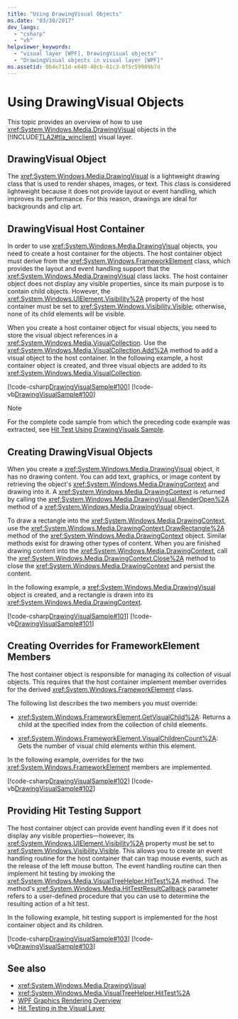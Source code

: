 ```yaml
---
title: "Using DrawingVisual Objects"
ms.date: "03/30/2017"
dev_langs: 
  - "csharp"
  - "vb"
helpviewer_keywords: 
  - "visual layer [WPF], DrawingVisual objects"
  - "DrawingVisual objects in visual layer [WPF]"
ms.assetid: 0b4e711d-e640-40cb-81c3-8f5c59909b7d
---
```

# Using DrawingVisual Objects
This topic provides an overview of how to use <xref:System.Windows.Media.DrawingVisual> objects in the [!INCLUDE[TLA2#tla_winclient](../../../../includes/tla2sharptla-winclient-md.md)] visual layer.  
  
<a name="drawingvisual_object"></a>   
## DrawingVisual Object  
 The <xref:System.Windows.Media.DrawingVisual> is a lightweight drawing class that is used to render shapes, images, or text. This class is considered lightweight because it does not provide layout or event handling, which improves its performance. For this reason, drawings are ideal for backgrounds and clip art.  
  
<a name="drawingvisual_host_container"></a>   
## DrawingVisual Host Container  
 In order to use <xref:System.Windows.Media.DrawingVisual> objects, you need to create a host container for the objects. The host container object must derive from the <xref:System.Windows.FrameworkElement> class, which provides the layout and event handling support that the <xref:System.Windows.Media.DrawingVisual> class lacks. The host container object does not display any visible properties, since its main purpose is to contain child objects. However, the <xref:System.Windows.UIElement.Visibility%2A> property of the host container must be set to <xref:System.Windows.Visibility.Visible>; otherwise, none of its child elements will be visible.  
  
 When you create a host container object for visual objects, you need to store the visual object references in a <xref:System.Windows.Media.VisualCollection>. Use the <xref:System.Windows.Media.VisualCollection.Add%2A> method to add a visual object to the host container. In the following example, a host container object is created, and three visual objects are added to its <xref:System.Windows.Media.VisualCollection>.  
  
 [!code-csharp[DrawingVisualSample#100](~/samples/snippets/csharp/VS_Snippets_Wpf/DrawingVisualSample/CSharp/Window1.xaml.cs#100)]
 [!code-vb[DrawingVisualSample#100](~/samples/snippets/visualbasic/VS_Snippets_Wpf/DrawingVisualSample/visualbasic/window1.xaml.vb#100)]  
  
> [!NOTE]
> For the complete code sample from which the preceding code example was extracted, see [Hit Test Using DrawingVisuals Sample](https://go.microsoft.com/fwlink/?LinkID=159994).  
  
<a name="creating_drawingvisual_objects"></a>   
## Creating DrawingVisual Objects  
 When you create a <xref:System.Windows.Media.DrawingVisual> object, it has no drawing content. You can add text, graphics, or image content by retrieving the object's <xref:System.Windows.Media.DrawingContext> and drawing into it. A <xref:System.Windows.Media.DrawingContext> is returned by calling the <xref:System.Windows.Media.DrawingVisual.RenderOpen%2A> method of a <xref:System.Windows.Media.DrawingVisual> object.  
  
 To draw a rectangle into the <xref:System.Windows.Media.DrawingContext>, use the <xref:System.Windows.Media.DrawingContext.DrawRectangle%2A> method of the <xref:System.Windows.Media.DrawingContext> object. Similar methods exist for drawing other types of content. When you are finished drawing content into the <xref:System.Windows.Media.DrawingContext>, call the <xref:System.Windows.Media.DrawingContext.Close%2A> method to close the <xref:System.Windows.Media.DrawingContext> and persist the content.  
  
 In the following example, a <xref:System.Windows.Media.DrawingVisual> object is created, and a rectangle is drawn into its <xref:System.Windows.Media.DrawingContext>.  
  
 [!code-csharp[DrawingVisualSample#101](~/samples/snippets/csharp/VS_Snippets_Wpf/DrawingVisualSample/CSharp/Window1.xaml.cs#101)]
 [!code-vb[DrawingVisualSample#101](~/samples/snippets/visualbasic/VS_Snippets_Wpf/DrawingVisualSample/visualbasic/window1.xaml.vb#101)]  
  
<a name="creating_overrides"></a>   
## Creating Overrides for FrameworkElement Members  
 The host container object is responsible for managing its collection of visual objects. This requires that the host container implement member overrides for the derived <xref:System.Windows.FrameworkElement> class.  
  
 The following list describes the two members you must override:  
  
- <xref:System.Windows.FrameworkElement.GetVisualChild%2A>: Returns a child at the specified index from the collection of child elements.  
  
- <xref:System.Windows.FrameworkElement.VisualChildrenCount%2A>: Gets the number of visual child elements within this element.  
  
 In the following example, overrides for the two <xref:System.Windows.FrameworkElement> members are implemented.  
  
 [!code-csharp[DrawingVisualSample#102](~/samples/snippets/csharp/VS_Snippets_Wpf/DrawingVisualSample/CSharp/Window1.xaml.cs#102)]
 [!code-vb[DrawingVisualSample#102](~/samples/snippets/visualbasic/VS_Snippets_Wpf/DrawingVisualSample/visualbasic/window1.xaml.vb#102)]  
  
<a name="providing_hit_testing_support"></a>   
## Providing Hit Testing Support  
 The host container object can provide event handling even if it does not display any visible properties—however, its <xref:System.Windows.UIElement.Visibility%2A> property must be set to <xref:System.Windows.Visibility.Visible>. This allows you to create an event handling routine for the host container that can trap mouse events, such as the release of the left mouse button. The event handling routine can then implement hit testing by invoking the <xref:System.Windows.Media.VisualTreeHelper.HitTest%2A> method. The method's <xref:System.Windows.Media.HitTestResultCallback> parameter refers to a user-defined procedure that you can use to determine the resulting action of a hit test.  
  
 In the following example, hit testing support is implemented for the host container object and its children.  
  
 [!code-csharp[DrawingVisualSample#103](~/samples/snippets/csharp/VS_Snippets_Wpf/DrawingVisualSample/CSharp/Window1.xaml.cs#103)]
 [!code-vb[DrawingVisualSample#103](~/samples/snippets/visualbasic/VS_Snippets_Wpf/DrawingVisualSample/visualbasic/window1.xaml.vb#103)]  
  
## See also

- <xref:System.Windows.Media.DrawingVisual>
- <xref:System.Windows.Media.VisualTreeHelper.HitTest%2A>
- [WPF Graphics Rendering Overview](wpf-graphics-rendering-overview.md)
- [Hit Testing in the Visual Layer](hit-testing-in-the-visual-layer.md)
